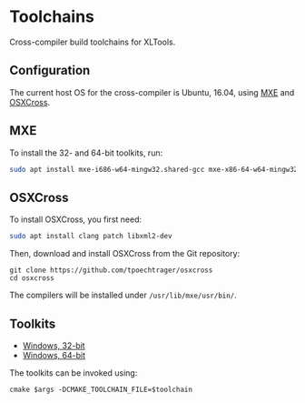 # Toolchains

Cross-compiler build toolchains for XLTools.

## Configuration

The current host OS for the cross-compiler is Ubuntu, 16.04, using [MXE](https://github.com/mxe/mxe) and [OSXCross](https://github.com/tpoechtrager/osxcross).

## MXE

To install the 32- and 64-bit toolkits, run:

```bash
sudo apt install mxe-i686-w64-mingw32.shared-gcc mxe-x86-64-w64-mingw32.shared-gcc
```

## OSXCross

To install OSXCross, you first need:

```bash
sudo apt install clang patch libxml2-dev
```

Then, download and install OSXCross from the Git repository:

```
git clone https://github.com/tpoechtrager/osxcross
cd osxcross
```

The compilers will be installed under `/usr/lib/mxe/usr/bin/`.

## Toolkits

- [Windows, 32-bit](/win32.cmake)
- [Windows, 64-bit](/win64.cmake)

The toolkits can be invoked using:

`cmake $args -DCMAKE_TOOLCHAIN_FILE=$toolchain`
